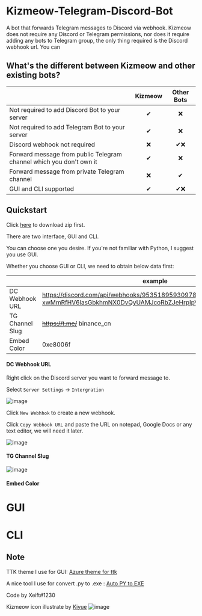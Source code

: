 # Kizmeow-Telegram-Discord-Bot
A bot that forwards Telegram messages to Discord via webhook. Kizmeow does not require any Discord or Telegram permissions, nor does it require adding any bots to Telegram group, the only thing required is the Discord webhook url. You can

What's the different between Kizmeow and other existing bots?
-----------------

|                                                                   | Kizmeow | Other Bots |
|-------------------------------------------------------------------|:-------:|:----------:|
|Not required to add Discord Bot to your server                     |   ✔    |     ❌     |
|Not required to add Telegram Bot to your server                    |   ✔    |     ❌     |
|Discord webhook not required                                       |   ❌   |    ✔❌    |
|Forward message from public Telegram channel which you don't own it|   ✔    |     ❌     |
|Forward message from private Telegram channel                      |   ❌   |     ✔     |
|GUI and CLI supported                                              |   ✔    |    ✔❌    |


Quickstart
-----------------

Click [here](href="/Xeift/Kizmeow-Telegram-Discord-Bot/archive/refs/heads/main.zip") to download zip first.

There are two interface, GUI and CLI.

You can choose one you desire. If you're not familiar with Python, I suggest you use GUI.

Whether you choose GUI or CLI, we need to obtain below data first:

|                 | example |
|-----------------|---------|
| DC Webhook URL  | https://discord.com/api/webhooks/953518959309783100/nv0byOn-xwMmRfHV6lasGbkhmNX0DvQyUAMJcoRbZJeHrpIpVKdB9bjJk962BddJRq8C |
| TG Channel Slug | ~~https://t.me/~~ binance_cn |
| Embed Color     | 0xe8006f |

#### DC Webhook URL

Right click on the Discord server you want to forward message to.

Select `Server Settings` → `Intergration`

![image](https://user-images.githubusercontent.com/80938768/196020310-9080efb6-cf40-4480-9286-9423b8d02482.png)

Click `New Webhhok` to create a new webhook.

Click `Copy Webhook URL` and paste the URL on notepad, Google Docs or any text editor, we will need it later.

![image](https://user-images.githubusercontent.com/80938768/196020693-faa13f8c-7c24-46dc-936f-e0dadb8b046a.png)

#### TG Channel Slug

![image](https://user-images.githubusercontent.com/80938768/196020250-03ab9c6c-38b8-420c-98ff-7f34fd58cd58.png)

#### Embed Color

# GUI

# CLI


Note
-----------------

TTK theme I use for GUI: [Azure theme for ttk](https://github.com/rdbende/Azure-ttk-theme)

A nice tool I use for convert .py to .exe : [Auto PY to EXE](https://github.com/brentvollebregt/auto-py-to-exe)

Code by Xeift#1230

Kizmeow icon illustrate by [Kiyue](https://instagram.com/sweetdays_gun_gun?igshid=YmMyMTA2M2Y=)
![image](https://user-images.githubusercontent.com/80938768/196019602-f4ac2896-cdaa-4028-acdb-53b8a0a60d43.png)
